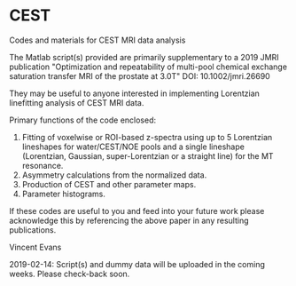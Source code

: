 # CEST
Codes and materials for CEST MRI data analysis

The Matlab script(s) provided are primarily supplementary to a 2019 JMRI publication "Optimization and repeatability of multi-pool chemical exchange saturation transfer MRI of the prostate at 3.0T" DOI: 10.1002/jmri.26690

They may be useful to anyone interested in implementing Lorentzian linefitting analysis of CEST MRI data.

Primary functions of the code enclosed:

1) Fitting of voxelwise or ROI-based z-spectra using up to 5 Lorentzian lineshapes for water/CEST/NOE pools and a single lineshape (Lorentzian, Gaussian, super-Lorentzian or a straight line) for the MT resonance.
2) Asymmetry calculations from the normalized data.
3) Production of CEST and other parameter maps.
4) Parameter histograms.

If these codes are useful to you and feed into your future work please acknowledge this by referencing the above paper in any resulting publications.

Vincent Evans

2019-02-14: Script(s) and dummy data will be uploaded in the coming weeks. Please check-back soon.
